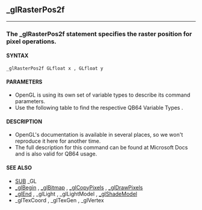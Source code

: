 ## _glRasterPos2f
---

### The _glRasterPos2f statement specifies the raster position for pixel operations.

#### SYNTAX

`_glRasterPos2f GLfloat x , GLfloat y`

#### PARAMETERS
* OpenGL is using its own set of variable types to describe its command parameters.
* Use the following table to find the respective QB64 Variable Types .


#### DESCRIPTION
* OpenGL's documentation is available in several places, so we won't reproduce it here for another time.
* The full description for this command can be found at Microsoft Docs and is also valid for QB64 usage.


#### SEE ALSO
* [SUB](./SUB.md) _GL
* [_glBegin](./_glBegin.md) , [_glBitmap](./_glBitmap.md) , [_glCopyPixels](./_glCopyPixels.md) , [_glDrawPixels](./_glDrawPixels.md)
* [_glEnd](./_glEnd.md) , _glLight , _glLightModel , [_glShadeModel](./_glShadeModel.md)
* _glTexCoord , _glTexGen , _glVertex
